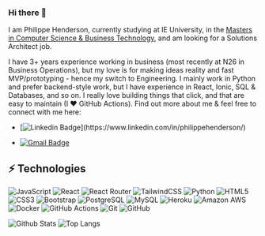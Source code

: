 ### Hi there 👋

I am Philippe Henderson, currently studying at IE University, in the [Masters in Computer Science & Business Technology](https://www.ie.edu/school-science-technology/masters/master-computer-science-business-technology/), and am looking for a Solutions Architect job.

I have 3+ years experience working in business (most recently at N26 in Business Operations), but my love is for making ideas reality and fast MVP/prototyping - hence my switch to Engineering. I mainly work in Python and prefer backend-style work, but I have experience in React, Ionic, SQL & Databases, and so on. I really love building things that click, and that are easy to maintain (I ❤️ GitHub Actions). Find out more about me & feel free to connect with me here:

* [![Linkedin Badge](https://img.shields.io/badge/-Philippe-blue?style=flat-square&logo=Linkedin&logoColor=white&link=https://[www.linkedin.com/in/philippehenderson/](https://www.linkedin.com/in/philippehenderson/))](https://www.linkedin.com/in/philippehenderson/)

* [![Gmail Badge](https://img.shields.io/badge/-philippehenderson95@gmail.com-c14438?style=flat-square&logo=Gmail&logoColor=white&link=mailto:philippehenderson95@gmail.com)](mailto:philippehenderson95@gmail.com)



## ⚡ Technologies

![JavaScript](https://img.shields.io/badge/-JavaScript-black?style=flat-square&logo=javascript)
![React](https://img.shields.io/badge/-React-black?style=flat-square&logo=react)
![React Router](https://img.shields.io/badge/React_Router-CA4245?style=for-the-badge&logo=react-router&logoColor=white)
![TailwindCSS](https://img.shields.io/badge/tailwindcss-%2338B2AC.svg?style=for-the-badge&logo=tailwind-css&logoColor=white)
![Python](https://img.shields.io/badge/-Python-black?style=flat-square&logo=Python)
![HTML5](https://img.shields.io/badge/-HTML5-E34F26?style=flat-square&logo=html5&logoColor=white)
![CSS3](https://img.shields.io/badge/-CSS3-1572B6?style=flat-square&logo=css3)
![Bootstrap](https://img.shields.io/badge/-Bootstrap-563D7C?style=flat-square&logo=bootstrap)
![PostgreSQL](https://img.shields.io/badge/-PostgreSQL-336791?style=flat-square&logo=postgresql)
![MySQL](https://img.shields.io/badge/-MySQL-black?style=flat-square&logo=mysql)
![Heroku](https://img.shields.io/badge/-Heroku-430098?style=flat-square&logo=heroku)
![Amazon AWS](https://img.shields.io/badge/Amazon%20AWS-232F3E?style=flat-square&logo=amazon-aws)
![Docker](https://img.shields.io/badge/docker-%230db7ed.svg?style=for-the-badge&logo=docker&logoColor=white)
![GitHub Actions](https://img.shields.io/badge/github%20actions-%232671E5.svg?style=for-the-badge&logo=githubactions&logoColor=white)
![Git](https://img.shields.io/badge/-Git-black?style=flat-square&logo=git)
![GitHub](https://img.shields.io/badge/-GitHub-181717?style=flat-square&logo=github)


![Github Stats](https://github-readme-stats.vercel.app/api?username=Phil123095&count_private=true&show_icons=true&include_all_commits=true)
![Top Langs](https://github-readme-stats.vercel.app/api/top-langs/?username=Phil123095&hide=TeX&layout=compact)

<!--
**Phil123095/Phil123095** is a ✨ _special_ ✨ repository because its `README.md` (this file) appears on your GitHub profile.

Here are some ideas to get you started:

- 🔭 I’m currently working on ...
- 🌱 I’m currently learning ...
- 👯 I’m looking to collaborate on ...
- 🤔 I’m looking for help with ...
- 💬 Ask me about ...
- 📫 How to reach me: ...
- 😄 Pronouns: ...
- ⚡ Fun fact: ...
-->
